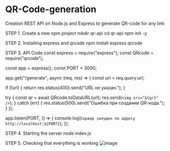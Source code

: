 # QR-Code-generation
Creation REST API on Node.js and Express to generate QR-code for any link

STEP 1. Create a new npm project
mkdir qr-api
cd qr-api
npm init -y

STEP 2. Installing express and qrcode
npm install express qrcode

STEP 3. API Code
const express = require("express");
const QRcode = require("qrcode");

const app = express();
const PORT = 3000;

app.get("/generate", async (req, res) => {
  const url = req.query.url;

  if (!url) {
    return res.status(400).send("URL не указан.");
  }

  try {
    const qr = await QRcode.toDataURL(url);
    res.send(`<img src="${qr}" />`);
  } catch (err) {
    res.status(500).send("Ошибка при создании QR-кода.");
  }
});

app.listen(PORT, () => {
  console.log(`Сервер запущен по адресу http://localhost:${PORT}`);
});

STEP 4. Starting the server
node index.js

STEP 5. Checking that everything is working
![image](https://github.com/Arafatik/QR-Code-generation/assets/94862857/07075da9-5270-4de6-abee-5665811ef527)
